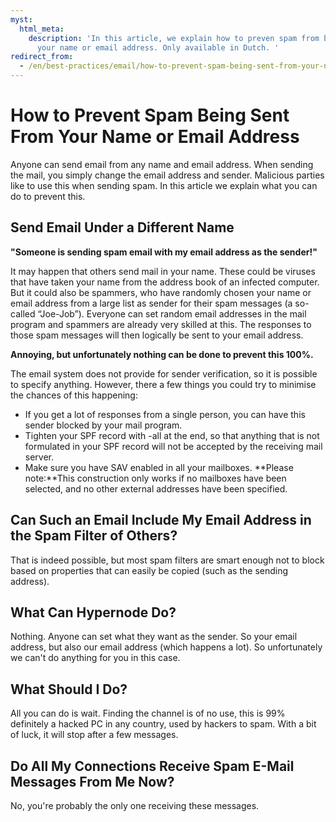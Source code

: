 ```yaml
---
myst:
  html_meta:
    description: 'In this article, we explain how to preven spam from being sent from
      your name or email address. Only available in Dutch. '
redirect_from:
  - /en/best-practices/email/how-to-prevent-spam-being-sent-from-your-name-or-email-address/
---
```


<!-- source: https://support.hypernode.com/en/best-practices/email/how-to-prevent-spam-being-sent-from-your-name-or-email-address/ -->

# How to Prevent Spam Being Sent From Your Name or Email Address

Anyone can send email from any name and email address. When sending the mail, you simply change the email address and sender. Malicious parties like to use this when sending spam. In this article we explain what you can do to prevent this.

## Send Email Under a Different Name

**"Someone is sending spam email with my email address as the sender!"**

It may happen that others send mail in your name. These could be viruses that have taken your name from the address book of an infected computer. But it could also be spammers, who have randomly chosen your name or email address from a large list as sender for their spam messages (a so-called “Joe-Job”). Everyone can set random email addresses in the mail program and spammers are already very skilled at this. The responses to those spam messages will then logically be sent to your email address.

**Annoying, but unfortunately nothing can be done to prevent this 100%.**

The email system does not provide for sender verification, so it is possible to specify anything. However, there a few things you could try to minimise the chances of this happening:

- If you get a lot of responses from a single person, you can have this sender blocked by your mail program.
- Tighten your SPF record with -all at the end, so that anything that is not formulated in your SPF record will not be accepted by the receiving mail server.
- Make sure you have SAV enabled in all your mailboxes.
  \*\*Please note:\*\*This construction only works if no mailboxes have been selected, and no other external addresses have been specified.

## Can Such an Email Include My Email Address in the Spam Filter of Others?

That is indeed possible, but most spam filters are smart enough not to block based on properties that can easily be copied (such as the sending address).

## What Can Hypernode Do?

Nothing. Anyone can set what they want as the sender. So your email address, but also our email address (which happens a lot). So unfortunately we can't do anything for you in this case.

## What Should I Do?

All you can do is wait. Finding the channel is of no use, this is 99% definitely a hacked PC in any country, used by hackers to spam. With a bit of luck, it will stop after a few messages.

## Do All My Connections Receive Spam E-Mail Messages From Me Now?

No, you're probably the only one receiving these messages.
